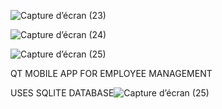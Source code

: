 ![Capture d’écran (23)](https://user-images.githubusercontent.com/117815821/203166040-0ace1e2a-75c8-4a2b-b5b1-c7ef552d7d9f.png)





![Capture d’écran (24)](https://user-images.githubusercontent.com/117815821/203166086-e153d22c-72da-404d-87f9-8b850f5eefd5.png)





![Capture d’écran (25)](https://user-images.githubusercontent.com/117815821/203166124-2630ec1e-9f2d-41d5-941c-2cd38fc750c1.png)





QT MOBILE APP FOR EMPLOYEE MANAGEMENT

USES SQLITE DATABASE![Capture d’écran (25)](https://user-images.githubusercontent.com/117815821/203166294-1f41eb13-7947-4e9d-ab70-dc544c31e316.png)
